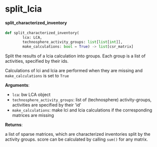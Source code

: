 <a id="split_lcia"></a>

# split\_lcia

<a id="split_lcia.split_characterized_inventory"></a>

#### split\_characterized\_inventory

```python
def split_characterized_inventory(
        lca: LCA,
        technosphere_activity_groups: list[list[int]],
        make_calculations: bool = True) -> list[csr_matrix]
```

Split the results of a lcia calculation into groups. Each group is a list of activities, specified by their ids.

Calculations of lci and lcia are performed when they are missing and `make_calculations` is set to `True`

**Arguments**:

- `lca`: bw LCA object
- `technosphere_activity_groups`: list of (technosphere) activity-groups, activities are specified by their 'id'
- `make_calculations`: make lci and lcia calculations if the corresponding matrices are missing

**Returns**:

a list of sparse matrices, which are characterized inventories split by the activity groups.
score can be calculated by calling `sum()` for any matrix.

